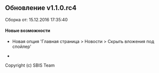 ## Обновление v1.1.0.rc4

Сборка от: 15.12.2016 17:35:40

#### Новые возможности

* Новая опция 'Главная страница > Новости > Скрыть вложения под спойлер'

-

Copyright (c) SBIS Team